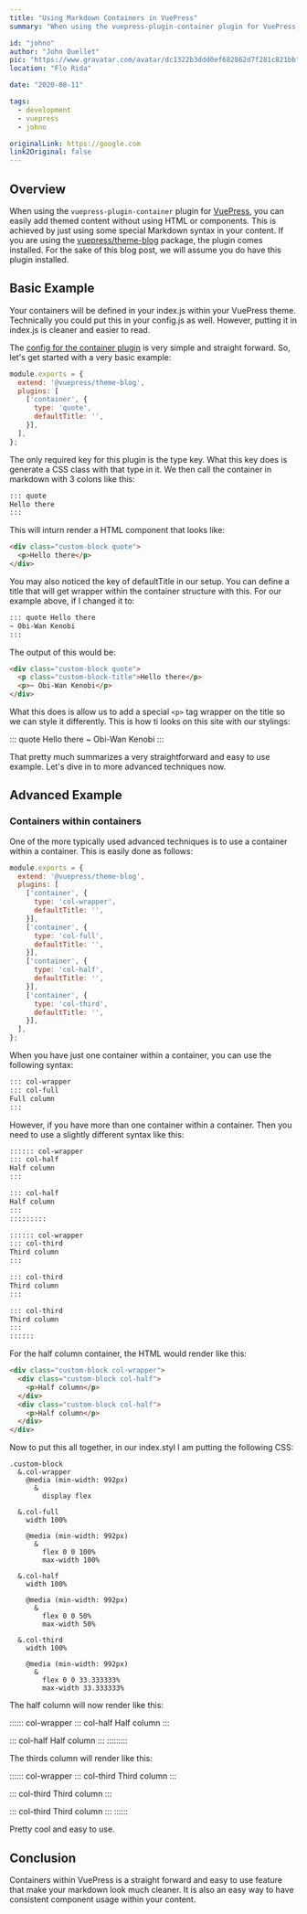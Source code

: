 ```yaml
---
title: "Using Markdown Containers in VuePress"
summary: "When using the vuepress-plugin-container plugin for VuePress, you can easily add themed content without using HTML or components."

id: "johno"
author: "John Ouellet"
pic: "https://www.gravatar.com/avatar/dc1322b3ddd0ef682862d7f281c821bb"
location: "Flo Rida"

date: "2020-08-11"

tags:
  - development
  - vuepress
  - johno

originalLink: https://google.com
link2Original: false
---
```


## Overview

When using the ```vuepress-plugin-container``` plugin for [VuePress](https://vuepress.vuejs.org/), you can easily add themed content without using HTML or components.  This is achieved by just using some special Markdown syntax in your content.  If you are using the [vuepress/theme-blog](https://github.com/vuepressjs/vuepress-theme-blog) package, the plugin comes installed.  For the sake of this blog post, we will assume you do have this plugin installed.

## Basic Example

Your containers will be defined in your index.js within your VuePress theme.  Technically you could put this in your config.js as well.  However, putting it in index.js is cleaner and easier to read.

The [config for the container plugin](https://vuepress.github.io/en/plugins/container/#usage) is very simple and straight forward.  So, let's get started with a very basic example:

```js
module.exports = {
  extend: '@vuepress/theme-blog',
  plugins: [
    ['container', {
      type: 'quote',
      defaultTitle: '',
    }],
  ],
};
```

The only required key for this plugin is the type key.  What this key does is generate a CSS class with that type in it.  We then call the container in markdown with 3 colons like this:

```bash
::: quote
Hello there
:::
```

This will inturn render a HTML component that looks like:

```html
<div class="custom-block quote">
  <p>Hello there</p>
</div>
```


You may also noticed the key of defaultTitle in our setup.  You can define a title that will get wrapper within the container structure with this.  For our example above, if I changed it to:


```bash
::: quote Hello there
~ Obi-Wan Kenobi
:::
```

The output of this would be:

```html
<div class="custom-block quote">
  <p class="custom-block-title">Hello there</p>
  <p>~ Obi-Wan Kenobi</p>
</div>
```

What this does is allow us to add a special ```<p>``` tag wrapper on the title so we can style it differently.  This is how ti looks on this site with our stylings:

::: quote Hello there
~ Obi-Wan Kenobi
:::

That pretty much summarizes a very straightforward and easy to use example.  Let's dive in to more advanced techniques now.



## Advanced Example

### Containers within containers

One of the more typically used advanced techniques is to use a container within a container.  This is easily done as follows:

```js
module.exports = {
  extend: '@vuepress/theme-blog',
  plugins: [
    ['container', {
      type: 'col-wrapper',
      defaultTitle: '',
    }],
    ['container', {
      type: 'col-full',
      defaultTitle: '',
    }],
    ['container', {
      type: 'col-half',
      defaultTitle: '',
    }],
    ['container', {
      type: 'col-third',
      defaultTitle: '',
    }],
  ],
};
```

When you have just one container within a container, you can use the following syntax:

```bash
::: col-wrapper
::: col-full
Full column
:::
```

However, if you have more than one container within a container.  Then you need to use a slightly different syntax like this:

```bash
:::::: col-wrapper
::: col-half
Half column
:::

::: col-half
Half column
:::
:::::::::

:::::: col-wrapper
::: col-third
Third column
:::

::: col-third
Third column
:::

::: col-third
Third column
:::
::::::
```

For the half column container, the HTML would render like this:

```html
<div class="custom-block col-wrapper">
  <div class="custom-block col-half">
    <p>Half column</p>
  </div>
  <div class="custom-block col-half">
    <p>Half column</p>
  </div>
</div>
```

Now to put this all together, in our index.styl I am putting the following CSS:

```stylus
.custom-block
  &.col-wrapper
    @media (min-width: 992px)
      &
        display flex

  &.col-full
    width 100%

    @media (min-width: 992px)
      &
        flex 0 0 100%
        max-width 100%

  &.col-half
    width 100%

    @media (min-width: 992px)
      &
        flex 0 0 50%
        max-width 50%

  &.col-third
    width 100%

    @media (min-width: 992px)
      &
        flex 0 0 33.333333%
        max-width 33.333333%
```

The half column will now render like this:

:::::: col-wrapper
::: col-half
Half column
:::

::: col-half
Half column
:::
:::::::::

The thirds column will render like this:

:::::: col-wrapper
::: col-third
Third column
:::

::: col-third
Third column
:::

::: col-third
Third column
:::
::::::

Pretty cool and easy to use.

## Conclusion

Containers within VuePress is a straight forward and easy to use feature that make your markdown look much cleaner.  It is also an easy way to have consistent component usage within your content.
